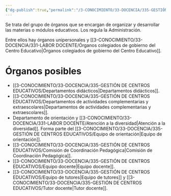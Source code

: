 ```yaml
---
{"dg-publish":true,"permalink":"/3-CONOCIMIENTO/33-DOCENCIA/335-GESTIÓN DE CENTROS EDUCATIVOS/Órganos de coordinación docente/"}
---
```


Se trata del grupo de órganos que se encargan de organizar y desarrollar las materias o módulos educativos. Los regula la Administración.

Entre ellos hay órganos unipersonales y [[3-CONOCIMIENTO/33-DOCENCIA/331-LABOR DOCENTE/Órganos colegiados de gobierno del Centro Educativo\|Órganos colegiados de gobierno del Centro Educativo]].

# Órganos posibles
- [[3-CONOCIMIENTO/33-DOCENCIA/335-GESTIÓN DE CENTROS EDUCATIVOS/Departamentos didácticos\|Departamentos didácticos]].
- [[3-CONOCIMIENTO/33-DOCENCIA/335-GESTIÓN DE CENTROS EDUCATIVOS/Departamentos de actividades complementarias y extraescolares\|Departamentos de actividades complementarias y extraescolares]].
- Departamento de orientación y [[3-CONOCIMIENTO/33-DOCENCIA/331-LABOR DOCENTE/Atención a la diversidad\|Atención a la diversidad]]. Forma parte del [[3-CONOCIMIENTO/33-DOCENCIA/335-GESTIÓN DE CENTROS EDUCATIVOS/Equipo de orientación\|Equipo de orientación]].
- [[3-CONOCIMIENTO/33-DOCENCIA/335-GESTIÓN DE CENTROS EDUCATIVOS/Comisión de Coordinación Pedagógica\|Comisión de Coordinación Pedagógica]].
- [[3-CONOCIMIENTO/33-DOCENCIA/335-GESTIÓN DE CENTROS EDUCATIVOS/Equipo docente\|Equipo docente]].
- [[3-CONOCIMIENTO/33-DOCENCIA/335-GESTIÓN DE CENTROS EDUCATIVOS/Equipo de tutores\|Equipo de tutores]] y [[3-CONOCIMIENTO/33-DOCENCIA/335-GESTIÓN DE CENTROS EDUCATIVOS/Tutor docente\|Tutor docente]].
